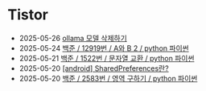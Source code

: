 # Tistor<!-- RECENT POST START -->
- 2025-05-26 [ollama 모델 삭제하기](https://seulow-down.tistory.com/369)
- 2025-05-24 [백준 / 12919번 / A와 B 2 / python 파이썬](https://seulow-down.tistory.com/368)
- 2025-05-21 [백준 / 1522번 / 문자열 교환 / python 파이썬](https://seulow-down.tistory.com/367)
- 2025-05-20 [[android] SharedPreferences란?](https://seulow-down.tistory.com/366)
- 2025-05-20 [백준 / 2583번 / 영역 구하기 / python 파이썬](https://seulow-down.tistory.com/365)
<!-- RECENT POST END -->